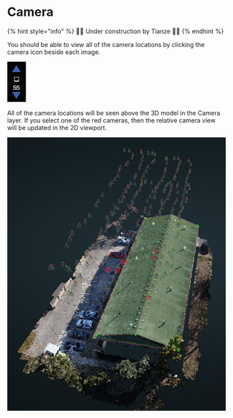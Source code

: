 # Camera

{% hint style="info" %}
🚧🚧 Under construction by Tianze 🚧🚧
{% endhint %}

You should be able to view all of the camera locations by clicking the camera icon beside each image.

![](../.gitbook/assets/camera.jpg)

All of the camera locations will be seen above the 3D model in the Camera layer. If you select one of the red cameras, then the relative camera view will be updated in the 2D viewport.

![](../.gitbook/assets/camera-project.jpg)

